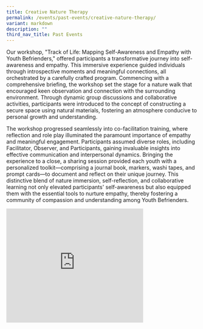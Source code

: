 ```yaml
---
title: Creative Nature Therapy
permalink: /events/past-events/creative-nature-therapy/
variant: markdown
description: ""
third_nav_title: Past Events
---
```

Our workshop, "Track of Life: Mapping Self-Awareness and Empathy with Youth Befrienders," offered participants a transformative journey into self-awareness and empathy. This immersive experience guided individuals through introspective moments and meaningful connections, all orchestrated by a carefully crafted program. Commencing with a comprehensive briefing, the workshop set the stage for a nature walk that encouraged keen observation and connection with the surrounding environment. Through dynamic group discussions and collaborative activities, participants were introduced to the concept of constructing a secure space using natural materials, fostering an atmosphere conducive to personal growth and understanding.

The workshop progressed seamlessly into co-facilitation training, where reflection and role play illuminated the paramount importance of empathy and meaningful engagement. Participants assumed diverse roles, including Facilitator, Observer, and Participants, gaining invaluable insights into effective communication and interpersonal dynamics. Bringing the experience to a close, a sharing session provided each youth with a personalized toolkit—comprising a journal book, markers, washi tapes, and prompt cards—to document and reflect on their unique journey. This distinctive blend of nature immersion, self-reflection, and collaborative learning not only elevated participants' self-awareness but also equipped them with the essential tools to nurture empathy, thereby fostering a community of compassion and understanding among Youth Befrienders.


<iframe allowfullscreen="true" height="299" width="360" frameborder="0" src="https://docs.google.com/presentation/d/e/2PACX-1vQQRvaoT2Bwm4cA-9i-Mvr9hjV6-JXhISq1S0SKT_xM8E2N4kB241MrGNOvZgQPJwvN9G2n4U2H_hmZ/embed?start=true&amp;loop=true&amp;delayms=5000"></iframe>